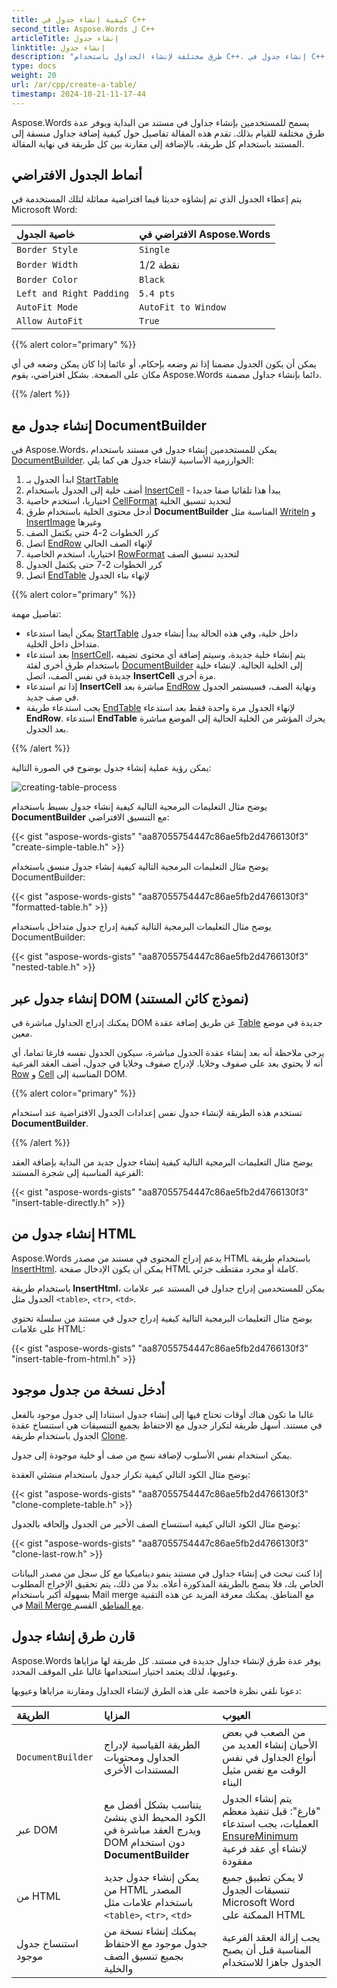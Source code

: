 ```yaml
---
title: كيفية إنشاء جدول في C++
second_title: Aspose.Words ل C++
articleTitle: إنشاء جدول
linktitle: إنشاء جدول
description: "طرق مختلفة لإنشاء الجداول باستخدام C++. إنشاء جدول في C++ للمستند الخاص بك. أضف جدولا في C++."
type: docs
weight: 20
url: /ar/cpp/create-a-table/
timestamp: 2024-10-21-11-17-44
---
```


Aspose.Words يسمح للمستخدمين بإنشاء جداول في مستند من البداية ويوفر عدة طرق مختلفة للقيام بذلك. تقدم هذه المقالة تفاصيل حول كيفية إضافة جداول منسقة إلى المستند باستخدام كل طريقة، بالإضافة إلى مقارنة بين كل طريقة في نهاية المقالة.

## أنماط الجدول الافتراضي

يتم إعطاء الجدول الذي تم إنشاؤه حديثا قيما افتراضية مماثلة لتلك المستخدمة في Microsoft Word:

| خاصية الجدول | الافتراضي في Aspose.Words |
| :- | :- |
| `Border Style` | `Single` |
| `Border Width` | 1/2 نقطة |
| `Border Color` | `Black` |
| `Left and Right Padding` | `5.4 pts` |
| `AutoFit Mode` | `AutoFit to Window` |
| `Allow AutoFit` | `True` |

{{% alert color="primary" %}}

يمكن أن يكون الجدول مضمنا إذا تم وضعه بإحكام، أو عائما إذا كان يمكن وضعه في أي مكان على الصفحة. بشكل افتراضي، يقوم Aspose.Words دائما بإنشاء جداول مضمنة.

{{% /alert %}}

## إنشاء جدول مع DocumentBuilder

في Aspose.Words، يمكن للمستخدمين إنشاء جدول في مستند باستخدام [DocumentBuilder](https://reference.aspose.com/words/cpp/aspose.words/documentbuilder/). الخوارزمية الأساسية لإنشاء جدول هي كما يلي:

1. ابدأ الجدول بـ [StartTable](https://reference.aspose.com/words/cpp/aspose.words/documentbuilder/starttable/)
2. أضف خلية إلى الجدول باستخدام [InsertCell](https://reference.aspose.com/words/cpp/aspose.words/documentbuilder/insertcell/) - يبدأ هذا تلقائيا صفا جديدا
3. اختياريا، استخدم خاصية [CellFormat](https://reference.aspose.com/words/cpp/aspose.words/documentbuilder/get_cellformat/) لتحديد تنسيق الخلية
4. أدخل محتوى الخلية باستخدام طرق **DocumentBuilder** المناسبة مثل [Writeln](https://reference.aspose.com/words/cpp/aspose.words/documentbuilder/writeln/) و [InsertImage](https://reference.aspose.com/words/cpp/aspose.words/documentbuilder/insertimage/) وغيرها
5. كرر الخطوات 2-4 حتى يكتمل الصف
6. اتصل [EndRow](https://reference.aspose.com/words/cpp/aspose.words/documentbuilder/endrow/) لإنهاء الصف الحالي
7. اختياريا، استخدم الخاصية [RowFormat](https://reference.aspose.com/words/cpp/aspose.words/documentbuilder/get_rowformat/) لتحديد تنسيق الصف
8. كرر الخطوات 2-7 حتى يكتمل الجدول
9. اتصل [EndTable](https://reference.aspose.com/words/cpp/aspose.words/documentbuilder/endtable/) لإنهاء بناء الجدول

{{% alert color="primary" %}}

تفاصيل مهمة:

- يمكن أيضا استدعاء [StartTable](https://reference.aspose.com/words/cpp/aspose.words/documentbuilder/starttable/) داخل خلية، وفي هذه الحالة يبدأ إنشاء جدول متداخل داخل الخلية.
- بعد استدعاء [InsertCell](https://reference.aspose.com/words/cpp/aspose.words/documentbuilder/insertcell/)، يتم إنشاء خلية جديدة، وسيتم إضافة أي محتوى تضيفه باستخدام طرق أخرى لفئة [DocumentBuilder](https://reference.aspose.com/words/cpp/aspose.words/documentbuilder/) إلى الخلية الحالية. لإنشاء خلية جديدة في نفس الصف، اتصل **InsertCell** مرة أخرى.
- إذا تم استدعاء **InsertCell** مباشرة بعد [EndRow](https://reference.aspose.com/words/cpp/aspose.words/documentbuilder/endrow/) ونهاية الصف، فسيستمر الجدول في صف جديد.
- يجب استدعاء طريقة [EndTable](https://reference.aspose.com/words/cpp/aspose.words/documentbuilder/endtable/) لإنهاء الجدول مرة واحدة فقط بعد استدعاء **EndRow**. استدعاء **EndTable** يحرك المؤشر من الخلية الحالية إلى الموضع مباشرة بعد الجدول.

{{% /alert %}}

يمكن رؤية عملية إنشاء جدول بوضوح في الصورة التالية:

![creating-table-process](creating-table-process.jpg)

يوضح مثال التعليمات البرمجية التالية كيفية إنشاء جدول بسيط باستخدام **DocumentBuilder** مع التنسيق الافتراضي:

{{< gist "aspose-words-gists" "aa87055754447c86ae5fb2d4766130f3" "create-simple-table.h" >}}

يوضح مثال التعليمات البرمجية التالية كيفية إنشاء جدول منسق باستخدام DocumentBuilder:

{{< gist "aspose-words-gists" "aa87055754447c86ae5fb2d4766130f3" "formatted-table.h" >}}

يوضح مثال التعليمات البرمجية التالية كيفية إدراج جدول متداخل باستخدام DocumentBuilder:

{{< gist "aspose-words-gists" "aa87055754447c86ae5fb2d4766130f3" "nested-table.h" >}}

## إنشاء جدول عبر DOM (نموذج كائن المستند)

يمكنك إدراج الجداول مباشرة في DOM عن طريق إضافة عقدة [Table](https://reference.aspose.com/words/cpp/aspose.words.tables/table/) جديدة في موضع معين.

يرجى ملاحظة أنه بعد إنشاء عقدة الجدول مباشرة، سيكون الجدول نفسه فارغا تماما، أي أنه لا يحتوي بعد على صفوف وخلايا. لإدراج صفوف وخلايا في جدول، أضف العقد الفرعية [Row](https://reference.aspose.com/words/cpp/aspose.words.tables/row/) و [Cell](https://reference.aspose.com/words/cpp/aspose.words.tables/cell/) المناسبة إلى DOM.

{{% alert color="primary" %}}

تستخدم هذه الطريقة لإنشاء جدول نفس إعدادات الجدول الافتراضية عند استخدام **DocumentBuilder**.

{{% /alert %}}

يوضح مثال التعليمات البرمجية التالية كيفية إنشاء جدول جديد من البداية بإضافة العقد الفرعية المناسبة إلى شجرة المستند:

{{< gist "aspose-words-gists" "aa87055754447c86ae5fb2d4766130f3" "insert-table-directly.h" >}}

## إنشاء جدول من HTML

Aspose.Words يدعم إدراج المحتوى في مستند من مصدر HTML باستخدام طريقة [InsertHtml](https://reference.aspose.com/words/cpp/aspose.words/documentbuilder/inserthtml/). يمكن أن يكون الإدخال صفحة HTML كاملة أو مجرد مقتطف جزئي.

باستخدام طريقة **InsertHtml**، يمكن للمستخدمين إدراج جداول في المستند عبر علامات الجدول مثل `<table>`, `<tr>`, `<td>`.

يوضح مثال التعليمات البرمجية التالية كيفية إدراج جدول في مستند من سلسلة تحتوي على علامات HTML:

{{< gist "aspose-words-gists" "aa87055754447c86ae5fb2d4766130f3" "insert-table-from-html.h" >}}

## أدخل نسخة من جدول موجود

غالبا ما تكون هناك أوقات تحتاج فيها إلى إنشاء جدول استنادا إلى جدول موجود بالفعل في مستند. أسهل طريقة لتكرار جدول مع الاحتفاظ بجميع التنسيقات هي استنساخ عقدة الجدول باستخدام طريقة [Clone](https://reference.aspose.com/words/cpp/aspose.words/node/clone/).

يمكن استخدام نفس الأسلوب لإضافة نسخ من صف أو خلية موجودة إلى جدول.

يوضح مثال الكود التالي كيفية تكرار جدول باستخدام منشئي العقدة:

{{< gist "aspose-words-gists" "aa87055754447c86ae5fb2d4766130f3" "clone-complete-table.h" >}}

يوضح مثال الكود التالي كيفية استنساخ الصف الأخير من الجدول وإلحاقه بالجدول:

{{< gist "aspose-words-gists" "aa87055754447c86ae5fb2d4766130f3" "clone-last-row.h" >}}

إذا كنت تبحث في إنشاء جداول في مستند ينمو ديناميكيا مع كل سجل من مصدر البيانات الخاص بك، فلا ينصح بالطريقة المذكورة أعلاه. بدلا من ذلك، يتم تحقيق الإخراج المطلوب بسهولة أكبر باستخدام Mail merge مع المناطق. يمكنك معرفة المزيد عن هذه التقنية في [Mail Merge مع المناطق](/words/cpp/types-of-mail-merge-operations/) القسم.

## قارن طرق إنشاء جدول

Aspose.Words يوفر عدة طرق لإنشاء جداول جديدة في مستند. كل طريقة لها مزاياها وعيوبها، لذلك يعتمد اختيار استخدامها غالبا على الموقف المحدد.

دعونا نلقي نظرة فاحصة على هذه الطرق لإنشاء الجداول ومقارنة مزاياها وعيوبها:

| الطريقة | المزايا | العيوب |
| :- | :- | :- |
| `DocumentBuilder` | الطريقة القياسية لإدراج الجداول ومحتويات المستندات الأخرى | من الصعب في بعض الأحيان إنشاء العديد من أنواع الجداول في نفس الوقت مع نفس مثيل البناء |
| عبر DOM | يتناسب بشكل أفضل مع الكود المحيط الذي ينشئ ويدرج العقد مباشرة في DOM دون استخدام **DocumentBuilder** | يتم إنشاء الجدول "فارغ": قبل تنفيذ معظم العمليات، يجب استدعاء [EnsureMinimum](https://reference.aspose.com/words/cpp/aspose.words.tables/table/ensureminimum/) لإنشاء أي عقد فرعية مفقودة |
| من HTML | يمكن إنشاء جدول جديد من HTML المصدر باستخدام علامات مثل `<table>`, `<tr>`, `<td>` | لا يمكن تطبيق جميع تنسيقات الجدول Microsoft Word الممكنة على HTML |
| استنساخ جدول موجود | يمكنك إنشاء نسخة من جدول موجود مع الاحتفاظ بجميع تنسيق الصف والخلية | يجب إزالة العقد الفرعية المناسبة قبل أن يصبح الجدول جاهزا للاستخدام |
